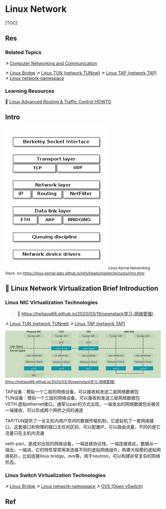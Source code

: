 # Linux Network

[TOC]



## Res
### Related Topics
↗ [Computer Networking and Communication](../../../../../🏎️%20Computer%20Networking%20and%20Communication/Computer%20Networking%20and%20Communication.md)

↗ [Linux Bridge](../../../../../🏎️%20Computer%20Networking%20and%20Communication/Network%20Virtualization/📌%20NV%20Implementations/Virtual%20Link%20Layer/Linux%20Bridge.md)
↗ [Linux TUN (network TUNnel)](../../../../../🏎️%20Computer%20Networking%20and%20Communication/Network%20Virtualization/📌%20NV%20Implementations/Virtual%20Network%20Layer/Linux%20TUN%20(network%20TUNnel).md)
↗ [Linux TAP (network TAP)](../../../../../🏎️%20Computer%20Networking%20and%20Communication/Network%20Virtualization/📌%20NV%20Implementations/Virtual%20Link%20Layer/Linux%20TAP%20(network%20TAP).md)
↗ [Linux network-namespace](../../../../../🏎️%20Computer%20Networking%20and%20Communication/Network%20Virtualization/📌%20NV%20Implementations/Virtual%20Network%20Layer/Virtual%20Network%20(vNetwork)/Linux%20network-namespace.md)


### Learning Resources
📂 [Linux Advanced Routing & Traffic Control HOWTO](https://tldp.org/HOWTO/Adv-Routing-HOWTO/index.html)



## Intro
![](../../../../../../../Assets/Pics/Pasted%20image%2020240531205346.png)
<small>Linux Kernel Networking Stack. src:<a>https://linux-kernel-labs.github.io/refs/heads/master/lectures/intro.html</a></small>



## 🚀 Linux Network Virtualization Brief Introduction
### Linux NIC Virtualization Technologies
> 🔗 https://heitaoq66.github.io/2020/03/19/openstack学习-网络管理/

↗ [Linux TUN (network TUNnel)](../../../../../🏎️%20Computer%20Networking%20and%20Communication/Network%20Virtualization/📌%20NV%20Implementations/Virtual%20Network%20Layer/Linux%20TUN%20(network%20TUNnel).md)
↗ [Linux TAP (network TAP)](../../../../../🏎️%20Computer%20Networking%20and%20Communication/Network%20Virtualization/📌%20NV%20Implementations/Virtual%20Link%20Layer/Linux%20TAP%20(network%20TAP).md)

![](../../../../../../../Assets/Pics/Pasted%20image%2020240427103356.png)
<small>https://heitaoq66.github.io/2020/03/19/openstack学习-网络管理/</small>

TAP设备：模拟一个二层的网络设备，可以接收和发送二层网络数据包  
TUN设备：模拟一个三层的网络设备，可以接收和发送三层网络数据包  
VETH:虚拟ethernet接口，通常以pair的方式出现，一端发出的网络数据包会被另一端接收，可以形成两个网桥之间的通道

TAP/TUN提供了一台主机内用户空间的数据传输机制，它虚拟机了一套网络接口，这套接口和物理的接口无任何区别，可以配置IP，可以路由流量，不同的是它流量只在主机内流通

veth-pari，是成对出现的网络设备，一端连接协议栈，一端连接彼此，数据从一端出，一端进。它的特性常常用来连接不同的虚拟网络组件，构建大规模的虚拟网络拓扑，比如连接linux bridge，ovs等，用于neutron，可以构建非常复杂的网络形态。


### Linux Switch Virtualization Technologies
↗ [Linux Bridge](../../../../../🏎️%20Computer%20Networking%20and%20Communication/Network%20Virtualization/📌%20NV%20Implementations/Virtual%20Link%20Layer/Linux%20Bridge.md)
↗ [Linux network-namespace](../../../../../🏎️%20Computer%20Networking%20and%20Communication/Network%20Virtualization/📌%20NV%20Implementations/Virtual%20Network%20Layer/Virtual%20Network%20(vNetwork)/Linux%20network-namespace.md)
↗ [OVS (Open vSwitch)](../../../../../🏎️%20Computer%20Networking%20and%20Communication/Network%20Virtualization/📌%20NV%20Implementations/Virtual%20Link%20Layer/Virtual%20Switch%20(vSwitch)/OVS%20(Open%20vSwitch).md)



## Ref

